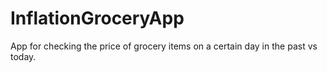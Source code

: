 # InflationGroceryApp
App for checking the price of grocery items on a certain day in the past vs today.

